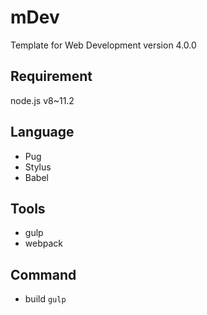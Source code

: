 # mDev
Template for Web Development
version 4.0.0

## Requirement
node.js v8~11.2

## Language
- Pug
- Stylus
- Babel

## Tools
- gulp
- webpack

## Command
- build
`gulp`
